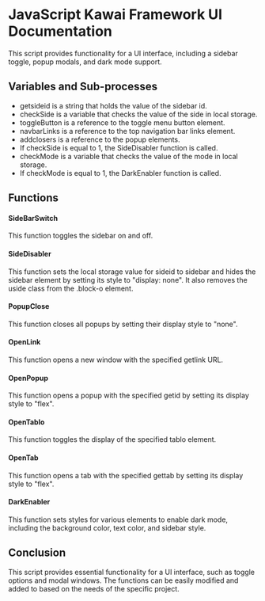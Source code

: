 # JavaScript Kawai Framework UI Documentation
This script provides functionality for a UI interface, including a sidebar toggle, popup modals, and dark mode support.

## Variables and Sub-processes
- getsideid is a string that holds the value of the sidebar id.
- checkSide is a variable that checks the value of the side in local storage.
- toggleButton is a reference to the toggle menu button element.
- navbarLinks is a reference to the top navigation bar links element.
- addclosers is a reference to the popup elements.
- If checkSide is equal to 1, the SideDisabler function is called.
- checkMode is a variable that checks the value of the mode in local storage.
- If checkMode is equal to 1, the DarkEnabler function is called.

## Functions

#### SideBarSwitch
This function toggles the sidebar on and off.

#### SideDisabler
This function sets the local storage value for sideid to sidebar and hides the sidebar element by setting its style to "display: none". It also removes the uside class from the .block-o element.

#### PopupClose
This function closes all popups by setting their display style to "none".

#### OpenLink
This function opens a new window with the specified getlink URL.

#### OpenPopup
This function opens a popup with the specified getid by setting its display style to "flex".

#### OpenTablo
This function toggles the display of the specified tablo element.

#### OpenTab
This function opens a tab with the specified gettab by setting its display style to "flex".

#### DarkEnabler
This function sets styles for various elements to enable dark mode, including the background color, text color, and sidebar style.

## Conclusion
This script provides essential functionality for a UI interface, such as toggle options and modal windows. The functions can be easily modified and added to based on the needs of the specific project.
